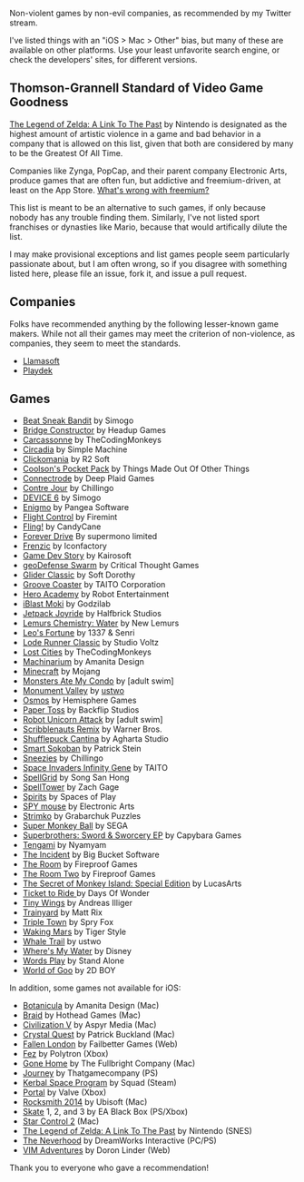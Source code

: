 Non-violent games by non-evil companies, as recommended by my Twitter stream.

I've listed things with an "iOS > Mac > Other" bias, but many of these are available on other platforms. Use your least unfavorite search engine, or check the developers' sites, for different versions.

## Thomson-Grannell Standard of Video Game Goodness

[The Legend of Zelda: A Link To The Past](http://en.wikipedia.org/wiki/The_Legend_of_Zelda:_A_Link_to_the_Past) by Nintendo is designated as the highest amount of artistic violence in a game and bad behavior in a company that is allowed on this list, given that both are considered by many to be the Greatest Of All Time. 

Companies like Zynga, PopCap, and their parent company Electronic Arts, produce games that are often fun, but addictive and freemium-driven, at least on the App Store. [What's wrong with freemium?](http://reverttosaved.com/2013/04/26/pay-per-play-exploring-the-pros-and-cons-of-freemium-gaming-on-ios/)

This list is meant to be an alternative to such games, if only because nobody has any trouble finding them. Similarly, I've not listed sport franchises or dynasties like Mario, because that would artifically dilute the list. 

I may make provisional exceptions and list games people seem particularly passionate about, but I am often wrong, so if you disagree with something listed here, please file an issue, fork it, and issue a pull request.

## Companies

Folks have recommended anything by the following lesser-known game makers. While not all their games may meet the criterion of non-violence, as companies, they seem to meet the standards.

* [Llamasoft](http://minotaurproject.co.uk/frontpage.php)
* [Playdek](http://www.playdekgames.com)

## Games

* [Beat Sneak Bandit](http://itunes.apple.com/app/beat-sneak-bandit/id473689550?mt=8) by Simogo
* [Bridge Constructor](https://itunes.apple.com/app/bridge-constructor/id503190232?mt=8) by Headup Games
* [Carcassonne](http://itunes.apple.com/app/carcassonne/id375295479?mt=8) by TheCodingMonkeys
* [Circadia](http://itunes.apple.com/app/circadia/id489615659?mt=8) by Simple Machine
* [Clickomania](http://itunes.apple.com/app/clickomania/id357371876?mt=8) by R2 Soft
* [Coolson's Pocket Pack](https://itunes.apple.com/app/coolsons-pocket-pack/id807447730?mt=8) by Things Made Out Of Other Things
* [Connectrode](http://itunes.apple.com/app/connectrode/id438450056?mt=8) by Deep Plaid Games
* [Contre Jour](http://itunes.apple.com/app/contre-jour/id440693481?mt=8) by Chillingo
* [DEVICE 6](https://itunes.apple.com/app/device-6/id680366065?mt=8) by Simogo
* [Enigmo](http://itunes.apple.com/app/enigmo/id281736535?mt=8) by Pangea Software
* [Flight Control](http://itunes.apple.com/app/flight-control/id306220440?mt=8) by Firemint
* [Fling!](http://itunes.apple.com/app/fling!/id325815008?mt=8) by CandyCane
* [Forever Drive](http://itunes.apple.com/app/forever-drive/id442923846?mt=8) By supermono limited
* [Frenzic](http://itunes.apple.com/app/frenzic/id296581959?mt=8) by Iconfactory
* [Game Dev Story](http://itunes.apple.com/app/game-dev-story/id396085661?mt=8) by Kairosoft
* [geoDefense Swarm](http://itunes.apple.com/app/geodefense-swarm/id326563285?mt=8) by Critical Thought Games
* [Glider Classic](http://itunes.apple.com/app/glider-classic/id463484447?mt=8) by Soft Dorothy
* [Groove Coaster](http://itunes.apple.com/app/groove-coaster/id442689429?mt=8) by TAITO Corporation
* [Hero Academy](http://itunes.apple.com/app/hero-academy/id488156323?mt=8) by Robot Entertainment
* [iBlast Moki](https://itunes.apple.com/app/iblast-moki-hd/id364197277) by Godzilab
* [Jetpack Joyride](http://itunes.apple.com/app/jetpack-joyride/id457446957?mt=8) by Halfbrick Studios
* [Lemurs Chemistry: Water](https://itunes.apple.com/app/lemurs-chemistry-water/id573492466?mt=8) by New Lemurs
* [Leo's Fortune](https://itunes.apple.com/app/id830544402?mt=8) by 1337 & Senri
* [Lode Runner Classic](https://itunes.apple.com/app/lode-runner-classic/id582864706) by Studio Voltz
* [Lost Cities](https://itunes.apple.com/app/lost-cities/id465062454?mt=8) by TheCodingMonkeys
* [Machinarium](http://itunes.apple.com/app/machinarium/id459189186?mt=8) by Amanita Design
* [Minecraft](http://itunes.apple.com/app/minecraft-pocket-edition/id479516143?mt=8) by Mojang
* [Monsters Ate My Condo](http://itunes.apple.com/app/monsters-ate-my-condo/id459489208?mt=8) by [adult swim]
* [Monument Valley](https://itunes.apple.com/app/monument-valley/id728293409?mt=8) by [ustwo](http://www.monumentvalleygame.com)
* [Osmos](http://itunes.apple.com/app/osmos/id382991304?mt=8) by Hemisphere Games
* [Paper Toss](http://itunes.apple.com/app/paper-toss/id317917431?mt=8) by Backflip Studios
* [Robot Unicorn Attack](http://en.wikipedia.org/wiki/Robot_Unicorn_Attack) by [adult swim]
* [Scribblenauts Remix](https://itunes.apple.com/app/scribblenauts-remix/id444844790?mt=8) by Warner Bros.
* [Shufflepuck Cantina](https://itunes.apple.com/app/shufflepuck-cantina/id553470733?mt=8) by Agharta Studio
* [Smart Sokoban](http://itunes.apple.com/app/smart-sokoban/id294016504?mt=8) by Patrick Stein
* [Sneezies](http://itunes.apple.com/app/sneezies/id298155609?mt=8) by Chillingo
* [Space Invaders Infinity Gene](https://itunes.apple.com/en/app/space-invaders-infinity-gene/id323665063?mt=8) by TAITO
* [SpellGrid](https://itunes.apple.com/app/spellgrid+-game-many-words/id707409923?mt=8) by Song San Hong
* [SpellTower](http://itunes.apple.com/app/spelltower/id476500832?mt=8) by Zach Gage
* [Spirits](https://itunes.apple.com/app/spirits-for-ipad/id388636935?mt=8) by Spaces of Play
* [SPY mouse](http://itunes.apple.com/app/spy-mouse/id445992496?mt=8) by Electronic Arts
* [Strimko](http://itunes.apple.com/app/strimko/id328286124?mt=8) by Grabarchuk Puzzles
* [Super Monkey Ball](https://itunes.apple.com/en/app/super-monkey-ball-2-sakura/id363644188?mt=8) by SEGA 
* [Superbrothers: Sword & Sworcery EP](http://itunes.apple.com/app/superbrothers-sword-sworcery/id424912055?mt=8) by Capybara Games
* [Tengami](https://itunes.apple.com/app/tengami/id794960248?l=en&mt=8) by Nyamyam
* [The Incident](http://itunes.apple.com/app/the-incident/id385533456?mt=8) by Big Bucket Software
* [The Room](https://itunes.apple.com/app/the-room/id552039496&mt=8) by Fireproof Games
* [The Room Two](https://itunes.apple.com/app/the-room-two/id667362389?mt=8) by Fireproof Games
* [The Secret of Monkey Island: Special Edition](https://itunes.apple.com/app/secret-monkey-island-special/id324741347?mt=8) by LucasArts
* [Ticket to Ride ](http://itunes.apple.com/app/ticket-to-ride/id432504470?mt=8)by Days Of Wonder
* [Tiny Wings](http://itunes.apple.com/app/tiny-wings/id417817520?mt=8) by Andreas Illiger
* [Trainyard](http://itunes.apple.com/app/trainyard/id348719156?mt=8) by Matt Rix
* [Triple Town](http://itunes.apple.com/app/triple-town/id490532168?mt=8) by Spry Fox
* [Waking Mars](http://itunes.apple.com/app/waking-mars/id462397814?mt=8) by Tiger Style
* [Whale Trail](http://itunes.apple.com/app/whale-trail/id450163154?mt=8) by ustwo
* [Where's My Water](http://itunes.apple.com/app/wheres-my-water/id449735650?mt=8) by Disney
* [Words Play](http://itunes.apple.com/app/words-play/id446768370?mt=8) by Stand Alone
* [World of Goo](http://itunes.apple.com/app/world-of-goo-hd/id401301276?mt=8) by 2D BOY

In addition, some games not available for iOS:

* [Botanicula](http://itunes.apple.com/app/botanicula/id517309256?mt=12) by Amanita Design (Mac)
* [Braid](http://itunes.apple.com/app/braid/id411902645?mt=12) by Hothead Games (Mac)
* [Civilization V](https://itunes.apple.com/en/app/civilization-v-campaign-edition/id439924718?mt=12) by Aspyr Media (Mac)
* [Crystal Quest](http://macintoshgarden.org/games/crystal-quest) by Patrick Buckland (Mac)
* [Fallen London](http://www.fallenlondon.com/) by Failbetter Games (Web)
* [Fez](http://en.wikipedia.org/wiki/Fez_(video_game)) by Polytron (Xbox)
* [Gone Home](http://gonehomegame.com) by The Fullbright Company (Mac)
* [Journey](http://en.wikipedia.org/wiki/Journey_(2012_video_game)) by Thatgamecompany (PS)
* [Kerbal Space Program](https://kerbalspaceprogram.com) by Squad (Steam)
* [Portal](http://en.wikipedia.org/wiki/Portal_(video_game)) by Valve (Xbox)
* [Rocksmith 2014](http://en.wikipedia.org/wiki/Rocksmith_2014) by Ubisoft (Mac)
* [Skate](http://en.wikipedia.org/wiki/Skate_(Video_Game)) 1, 2, and 3 by EA Black Box (PS/Xbox)
* [Star Control 2](http://en.wikipedia.org/wiki/Star_Control_II) (Mac)
* [The Legend of Zelda: A Link To The Past](http://en.wikipedia.org/wiki/The_Legend_of_Zelda:_A_Link_to_the_Past) by Nintendo (SNES)
* [The Neverhood](https://en.wikipedia.org/wiki/The_Neverhood) by DreamWorks Interactive (PC/PS)
* [VIM Adventures](http://vim-adventures.com/) by Doron Linder (Web)

Thank you to everyone who gave a recommendation!
